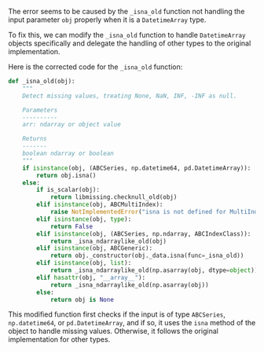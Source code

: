 The error seems to be caused by the `_isna_old` function not handling the input parameter `obj` properly when it is a `DatetimeArray` type.

To fix this, we can modify the `_isna_old` function to handle `DatetimeArray` objects specifically and delegate the handling of other types to the original implementation.

Here is the corrected code for the `_isna_old` function:

```python
def _isna_old(obj):
    """
    Detect missing values, treating None, NaN, INF, -INF as null.

    Parameters
    ----------
    arr: ndarray or object value

    Returns
    -------
    boolean ndarray or boolean
    """
    if isinstance(obj, (ABCSeries, np.datetime64, pd.DatetimeArray)):
        return obj.isna()
    else:
        if is_scalar(obj):
            return libmissing.checknull_old(obj)
        elif isinstance(obj, ABCMultiIndex):
            raise NotImplementedError("isna is not defined for MultiIndex")
        elif isinstance(obj, type):
            return False
        elif isinstance(obj, (ABCSeries, np.ndarray, ABCIndexClass)):
            return _isna_ndarraylike_old(obj)
        elif isinstance(obj, ABCGeneric):
            return obj._constructor(obj._data.isna(func=_isna_old))
        elif isinstance(obj, list):
            return _isna_ndarraylike_old(np.asarray(obj, dtype=object))
        elif hasattr(obj, "__array__"):
            return _isna_ndarraylike_old(np.asarray(obj))
        else:
            return obj is None
```

This modified function first checks if the input is of type `ABCSeries`, `np.datetime64`, or `pd.DatetimeArray`, and if so, it uses the `isna` method of the object to handle missing values. Otherwise, it follows the original implementation for other types.